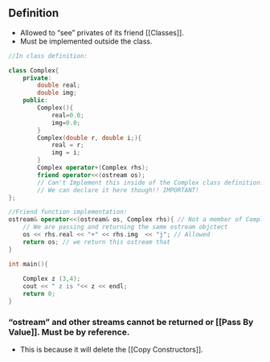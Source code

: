 ## Definition
- Allowed to “see” privates of its friend [[Classes]].
- Must be implemented outside the class.

```cpp
//In class definition:

class Complex{
	private:
		double real;
		double img;
	public:
		Complex(){
			real=0.0; 
			img=0.0;
		}
		Complex(double r, double i;){
			real = r;
			img = i;
		}
		Complex operator+(Complex rhs);
		friend operator<<(ostream os); 
		// Can't Implement this inside of the Complex class definition.
		// We can declare it here though!! IMPORTANT!
};

//Friend function implementation:
ostream& operator<<(ostream& os, Complex rhs){ // Not a member of Complex, rather it is just a friend
	// We are passing and returning the same ostream objctect
	os << rhs.real << "+" << rhs.img  << "j"; // Allowed
	return os; // we return this ostream that 
}

int main(){
	
	Complex z (3,4);
	cout << " z is "<< z << endl;
	return 0;
}
```

### “ostream” and other streams cannot be returned or [[Pass By Value]]. Must be by reference.
- This is because it will delete the [[Copy Constructors]].

